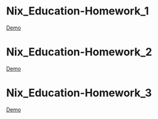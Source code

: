 # Nix_Education-Homework_1
[Demo](https://alexey1985-fe.github.io/Nix_Education-Homeworks/Yevkov--Nix-homework-1/)

# Nix_Education-Homework_2
[Demo](https://alexey1985-fe.github.io/Nix_Education-Homeworks/Yevkov--Nix-homework-2/)

# Nix_Education-Homework_3
[Demo](https://alexey1985-fe.github.io/Nix_Education-Homeworks/Yevkov--Nix-homework-3/)

